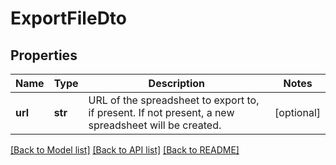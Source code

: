 # ExportFileDto

## Properties
Name | Type | Description | Notes
------------ | ------------- | ------------- | -------------
**url** | **str** | URL of the spreadsheet to export to, if present. If not present, a new spreadsheet will be created. | [optional] 

[[Back to Model list]](../README.md#documentation-for-models) [[Back to API list]](../README.md#documentation-for-api-endpoints) [[Back to README]](../README.md)


